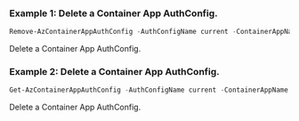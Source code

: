 ### Example 1: Delete a Container App AuthConfig.
```powershell
Remove-AzContainerAppAuthConfig -AuthConfigName current -ContainerAppName azps-containerapp -ResourceGroupName azpstest_gp
```

Delete a Container App AuthConfig.

### Example 2: Delete a Container App AuthConfig.
```powershell
Get-AzContainerAppAuthConfig -AuthConfigName current -ContainerAppName azps-containerapp -ResourceGroupName azpstest_gp | Remove-AzContainerAppAuthConfig
```

Delete a Container App AuthConfig.